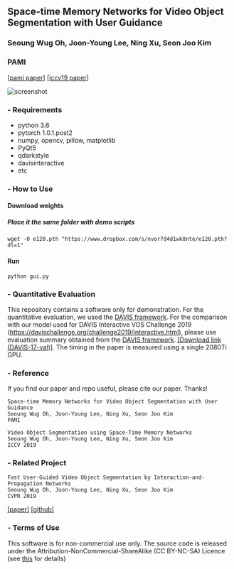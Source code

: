 ## Space-time Memory Networks for Video Object Segmentation with User Guidance
### Seoung Wug Oh, Joon-Young Lee, Ning Xu, Seon Joo Kim
### PAMI 
[[pami paper]](https://www.dropbox.com/s/z4vfeb5e68catwi/PAMI_STM_Final.pdf?dl=1)
[[iccv19 paper]](http://openaccess.thecvf.com/content_ICCV_2019/html/Oh_Video_Object_Segmentation_Using_Space-Time_Memory_Networks_ICCV_2019_paper.html)

![screenshot](https://github.com/seoungwugoh/STM-Interactive/blob/master/teaser.png?raw=true)

### - Requirements
- python 3.6
- pytorch 1.0.1.post2
- numpy, opencv, pillow, matplotlib
- PyQt5
- qdarkstyle
- davisinteractive
- etc

### - How to Use
#### Download weights
##### Place it the same folder with demo scripts
```
wget -O e120.pth "https://www.dropbox.com/s/nvor7d4d1wk8nte/e120.pth?dl=1"
```

#### Run
``` 
python gui.py 
```


### - Quantitative Evaluation
This repository contains a software only for demonstration. For the quantitative evaluation, we used the [DAVIS framework](https://interactive.davischallenge.org/).
For the comparison with our model used for DAVIS Interactive VOS Challenge 2019 (https://davischallenge.org/challenge2019/interactive.html), please use evaluation summary obtained from the [DAVIS framework](https://interactive.davischallenge.org/). 
[[Download link (DAVIS-17-val)]](https://www.dropbox.com/s/owoms3rtalg52wn/STM_Interactive_summary_DAVIS17_val.json?dl=1).
The timing in the paper is measured using a single 2080Ti GPU.


### - Reference 
If you find our paper and repo useful, please cite our paper. Thanks!
``` 
Space-time Memory Networks for Video Object Segmentation with User Guidance
Seoung Wug Oh, Joon-Young Lee, Ning Xu, Seon Joo Kim
PAMI
```
``` 
Video Object Segmentation using Space-Time Memory Networks
Seoung Wug Oh, Joon-Young Lee, Ning Xu, Seon Joo Kim
ICCV 2019
```


### - Related Project
``` 
Fast User-Guided Video Object Segmentation by Interaction-and-Propagation Networks
Seoung Wug Oh, Joon-Young Lee, Ning Xu, Seon Joo Kim
CVPR 2019
```
[[paper]](https://openaccess.thecvf.com/content_CVPR_2019/papers/Oh_Fast_User-Guided_Video_Object_Segmentation_by_Interaction-And-Propagation_Networks_CVPR_2019_paper.pdf)
[[github]](https://github.com/seoungwugoh/ivs-demo)




### - Terms of Use
This software is for non-commercial use only.
The source code is released under the Attribution-NonCommercial-ShareAlike (CC BY-NC-SA) Licence
(see [this](https://creativecommons.org/licenses/by-nc-sa/4.0/legalcode) for details)
